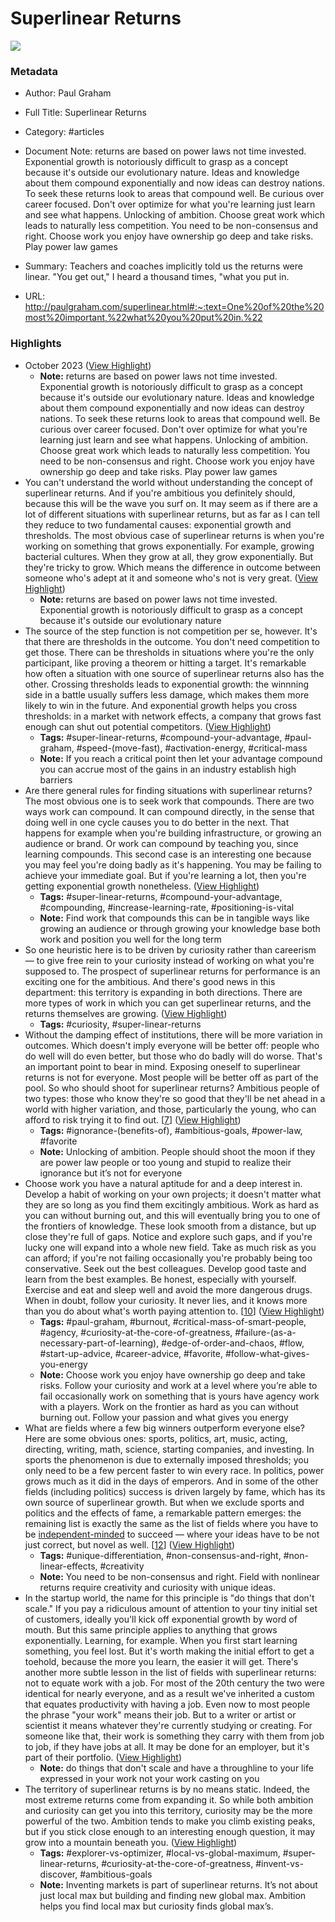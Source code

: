 # Superlinear Returns

![](https://readwise-assets.s3.amazonaws.com/static/images/article1.be68295a7e40.png)

### Metadata

- Author: Paul Graham
- Full Title: Superlinear Returns
- Category: #articles
- Document Note: returns are based on power laws not time invested.  Exponential growth is notoriously difficult to grasp as a concept because it's outside our evolutionary nature.  Ideas and knowledge about them compound exponentially and now ideas can destroy nations.  To seek these returns look to areas that compound well.  Be curious over career focused.  Don't over optimize for what you're learning just learn and see what happens.  Unlocking of ambition. Choose great work which leads to naturally less competition.  You need to be non-consensus and right. Choose work you enjoy have ownership go deep and take risks.  Play power law games 
- Summary: Teachers and coaches implicitly told us the returns were linear. "You get out," I heard a thousand times, "what you put in. 

- URL: http://paulgraham.com/superlinear.html#:~:text=One%20of%20the%20most%20important,%22what%20you%20put%20in.%22

### Highlights

- October 2023 ([View Highlight](https://read.readwise.io/read/01hf0821bt5fgqdxrkqqqwa8pe))
    - **Note:** returns are based on power laws not time invested. Exponential growth is notoriously difficult to grasp as a concept because it's outside our evolutionary nature. Ideas and knowledge about them compound exponentially and now ideas can destroy nations. To seek these returns look to areas that compound well. Be curious over career focused. Don't over optimize for what you're learning just learn and see what happens. Unlocking of ambition. Choose great work which leads to naturally less competition. You need to be non-consensus and right. Choose work you enjoy have ownership go deep and take risks. Play power law games
- You can't understand the world without understanding the concept of superlinear returns. And if you're ambitious you definitely should, because this will be the wave you surf on.
  It may seem as if there are a lot of different situations with superlinear returns, but as far as I can tell they reduce to two fundamental causes: exponential growth and thresholds.
  The most obvious case of superlinear returns is when you're working on something that grows exponentially. For example, growing bacterial cultures. When they grow at all, they grow exponentially. But they're tricky to grow. Which means the difference in outcome between someone who's adept at it and someone who's not is very great. ([View Highlight](https://read.readwise.io/read/01hegj151ymynfec51cy3gdkpr))
    - **Note:** returns are based on power laws not time invested. Exponential growth is notoriously difficult to grasp as a concept because it's outside our evolutionary nature
- The source of the step function is not competition per se, however. It's that there are thresholds in the outcome. You don't need competition to get those. There can be thresholds in situations where you're the only participant, like proving a theorem or hitting a target.
  It's remarkable how often a situation with one source of superlinear returns also has the other. Crossing thresholds leads to exponential growth: the winnning side in a battle usually suffers less damage, which makes them more likely to win in the future. And exponential growth helps you cross thresholds: in a market with network effects, a company that grows fast enough can shut out potential competitors. ([View Highlight](https://read.readwise.io/read/01hegjcx3mnx6kfzatbgvdybpn))
    - **Tags:** #super-linear-returns, #compound-your-advantage, #paul-graham, #speed-(move-fast), #activation-energy, #critical-mass
    - **Note:** If you reach a critical point then let your advantage compound you can accrue most of the gains in an industry establish high barriers
- Are there general rules for finding situations with superlinear returns? The most obvious one is to seek work that compounds.
  There are two ways work can compound. It can compound directly, in the sense that doing well in one cycle causes you to do better in the next. That happens for example when you're building infrastructure, or growing an audience or brand. Or work can compound by teaching you, since learning compounds. This second case is an interesting one because you may feel you're doing badly as it's happening. You may be failing to achieve your immediate goal. But if you're learning a lot, then you're getting exponential growth nonetheless. ([View Highlight](https://read.readwise.io/read/01hegjn10z3tp45r0mb6eng8yg))
    - **Tags:** #super-linear-returns, #compound-your-advantage, #compounding, #increase-learning-rate, #positioning-is-vital
    - **Note:** Find work that compounds this can be in tangible ways like growing an audience or through growing your knowledge base both work and position you well for the long term
- So one heuristic here is to be driven by curiosity rather than careerism — to give free rein to your curiosity instead of working on what you're supposed to.
  The prospect of superlinear returns for performance is an exciting one for the ambitious. And there's good news in this department: this territory is expanding in both directions. There are more types of work in which you can get superlinear returns, and the returns themselves are growing. ([View Highlight](https://read.readwise.io/read/01hegjkwm16zd0w1zf536ampg7))
    - **Tags:** #curiosity, #super-linear-returns
- Without the damping effect of institutions, there will be more variation in outcomes. Which doesn't imply everyone will be better off: people who do well will do even better, but those who do badly will do worse. That's an important point to bear in mind. Exposing oneself to superlinear returns is not for everyone. Most people will be better off as part of the pool. So who should shoot for superlinear returns? Ambitious people of two types: those who know they're so good that they'll be net ahead in a world with higher variation, and those, particularly the young, who can afford to risk trying it to find out. [[7](http://paulgraham.com/superlinear.html#f7n)] ([View Highlight](https://read.readwise.io/read/01hegjs0rpveqt1jqhpcbsqt9v))
    - **Tags:** #ignorance-(benefits-of), #ambitious-goals, #power-law, #favorite
    - **Note:** Unlocking of ambition. People should shoot the moon if they are power law people or too young and stupid to realize their ignorance but it’s not for everyone
- Choose work you have a natural aptitude for and a deep interest in. Develop a habit of working on your own projects; it doesn't matter what they are so long as you find them excitingly ambitious. Work as hard as you can without burning out, and this will eventually bring you to one of the frontiers of knowledge. These look smooth from a distance, but up close they're full of gaps. Notice and explore such gaps, and if you're lucky one will expand into a whole new field. Take as much risk as you can afford; if you're not failing occasionally you're probably being too conservative. Seek out the best colleagues. Develop good taste and learn from the best examples. Be honest, especially with yourself. Exercise and eat and sleep well and avoid the more dangerous drugs. When in doubt, follow your curiosity. It never lies, and it knows more than you do about what's worth paying attention to. [[10](http://paulgraham.com/superlinear.html#f10n)] ([View Highlight](https://read.readwise.io/read/01hegk3k702dvst2b3mbtmjc9h))
    - **Tags:** #paul-graham, #burnout, #critical-mass-of-smart-people, #agency, #curiosity-at-the-core-of-greatness, #failure-(as-a-necessary-part-of-learning), #edge-of-order-and-chaos, #flow, #start-up-advice, #career-advice, #favorite, #follow-what-gives-you-energy
    - **Note:** Choose work you enjoy have ownership go deep and take risks. Follow your curiosity and work at a level where you’re able to fail occasionally work on something that is yours have agency work with a players. Work on the frontier as hard as you can without burning out. Follow your passion and what gives you energy
- What are fields where a few big winners outperform everyone else? Here are some obvious ones: sports, politics, art, music, acting, directing, writing, math, science, starting companies, and investing. In sports the phenomenon is due to externally imposed thresholds; you only need to be a few percent faster to win every race. In politics, power grows much as it did in the days of emperors. And in some of the other fields (including politics) success is driven largely by fame, which has its own source of superlinear growth. But when we exclude sports and politics and the effects of fame, a remarkable pattern emerges: the remaining list is exactly the same as the list of fields where you have to be [independent-minded](http://paulgraham.com/think.html) to succeed — where your ideas have to be not just correct, but novel as well. [[12](http://paulgraham.com/superlinear.html#f12n)] ([View Highlight](https://read.readwise.io/read/01hegk2zkbq0k2tms8b1zmpnbw))
    - **Tags:** #unique-differentiation, #non-consensus-and-right, #non-linear-effects, #creativity
    - **Note:** You need to be non-consensus and right. Field with nonlinear returns require creativity and curiosity with unique ideas.
- In the startup world, the name for this principle is "do things that don't scale." If you pay a ridiculous amount of attention to your tiny initial set of customers, ideally you'll kick off exponential growth by word of mouth. But this same principle applies to anything that grows exponentially. Learning, for example. When you first start learning something, you feel lost. But it's worth making the initial effort to get a toehold, because the more you learn, the easier it will get.
  There's another more subtle lesson in the list of fields with superlinear returns: not to equate work with a job. For most of the 20th century the two were identical for nearly everyone, and as a result we've inherited a custom that equates productivity with having a job. Even now to most people the phrase "your work" means their job. But to a writer or artist or scientist it means whatever they're currently studying or creating. For someone like that, their work is something they carry with them from job to job, if they have jobs at all. It may be done for an employer, but it's part of their portfolio. ([View Highlight](https://read.readwise.io/read/01hegk90tz1gqzz1qzygjbjhsd))
    - **Note:** do things that don't scale and have a throughline to your life expressed in your work not your work casting on you
- The territory of superlinear returns is by no means static. Indeed, the most extreme returns come from expanding it. So while both ambition and curiosity can get you into this territory, curiosity may be the more powerful of the two. Ambition tends to make you climb existing peaks, but if you stick close enough to an interesting enough question, it may grow into a mountain beneath you. ([View Highlight](https://read.readwise.io/read/01hegkbvty8ee9q3g2jg97a808))
    - **Tags:** #explorer-vs-optimizer, #local-vs-global-maximum, #super-linear-returns, #curiosity-at-the-core-of-greatness, #invent-vs-discover, #ambitious-goals
    - **Note:** Inventing markets is part of superlinear returns. It’s not about just local max but building and finding new global max. Ambition helps you find local max but curiosity finds global max’s.
